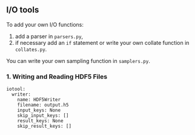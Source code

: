 ## I/O tools

To add your own I/O functions:
1. add a parser in `parsers.py`,
2. if necessary add an `if` statement or write your own collate function in
`collates.py`.


You can write your own sampling function in `samplers.py`.

### 1. Writing and Reading HDF5 Files

```
iotool:
  writer:
    name: HDF5Writer
    filename: output.h5
    input_keys: None
    skip_input_keys: []
    result_keys: None
    skip_result_keys: []
```
